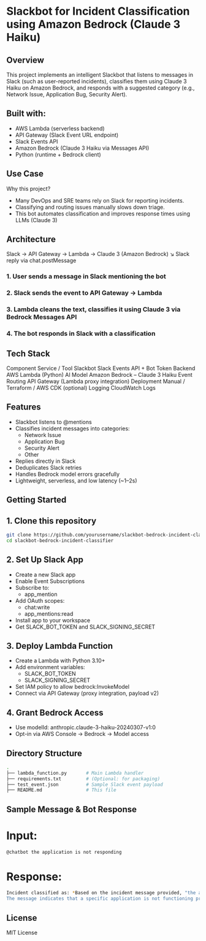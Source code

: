 # Slackbot for Incident Classification using Amazon Bedrock (Claude 3 Haiku)

## Overview
This project implements an intelligent Slackbot that listens to messages in Slack (such as user-reported incidents), classifies them using Claude 3 Haiku on Amazon Bedrock, and responds with a suggested category (e.g., Network Issue, Application Bug, Security Alert).

## Built with:

- AWS Lambda (serverless backend)
- API Gateway (Slack Event URL endpoint)
- Slack Events API
- Amazon Bedrock (Claude 3 Haiku via Messages API)
- Python (runtime + Bedrock client)

## Use Case
Why this project?
- Many DevOps and SRE teams rely on Slack for reporting incidents.
- Classifying and routing issues manually slows down triage.
- This bot automates classification and improves response times using LLMs (Claude 3)

## Architecture
Slack → API Gateway → Lambda → Claude 3 (Amazon Bedrock)
                             ↘ Slack reply via chat.postMessage

### 1. User sends a message in Slack mentioning the bot
### 2. Slack sends the event to API Gateway → Lambda
### 3. Lambda cleans the text, classifies it using Claude 3 via Bedrock Messages API
### 4. The bot responds in Slack with a classification

## Tech Stack
Component	Service / Tool
Slackbot	Slack Events API + Bot Token
Backend	AWS Lambda (Python)
AI Model	Amazon Bedrock – Claude 3 Haiku
Event Routing	API Gateway (Lambda proxy integration)
Deployment	Manual / Terraform / AWS CDK (optional)
Logging	CloudWatch Logs

## Features
- Slackbot listens to @mentions
- Classifies incident messages into categories:
  - Network Issue
  - Application Bug
  - Security Alert
  - Other
- Replies directly in Slack
- Deduplicates Slack retries
- Handles Bedrock model errors gracefully
- Lightweight, serverless, and low latency (~1–2s)

## Getting Started
## 1. Clone this repository
```bash
git clone https://github.com/yourusername/slackbot-bedrock-incident-classifier.git
cd slackbot-bedrock-incident-classifier
```
## 2. Set Up Slack App
- Create a new Slack app
- Enable Event Subscriptions
- Subscribe to:
  - app_mention
- Add OAuth scopes:
  - chat:write
  - app_mentions:read
- Install app to your workspace
- Get SLACK_BOT_TOKEN and SLACK_SIGNING_SECRET

## 3. Deploy Lambda Function
- Create a Lambda with Python 3.10+
- Add environment variables:
  - SLACK_BOT_TOKEN
  - SLACK_SIGNING_SECRET
- Set IAM policy to allow bedrock:InvokeModel
- Connect via API Gateway (proxy integration, payload v2)

## 4. Grant Bedrock Access
- Use modelId: anthropic.claude-3-haiku-20240307-v1:0
- Opt-in via AWS Console → Bedrock → Model access

## Directory Structure

```bash
.
├── lambda_function.py       # Main Lambda handler
├── requirements.txt         # (Optional: for packaging)
├── test_event.json          # Sample Slack event payload
├── README.md                # This file
```
## Sample Message & Bot Response
# Input:
```bash
@chatbot the application is not responding
```

# Response:
```bash
Incident classified as: *Based on the incident message provided, "the application is not responding, this would be classified as an Application Bug.
The message indicates that a specific application is not functioning properly, which suggests an issue with the application itself rather than a network problem or a security alert.*
```


## License
MIT License


